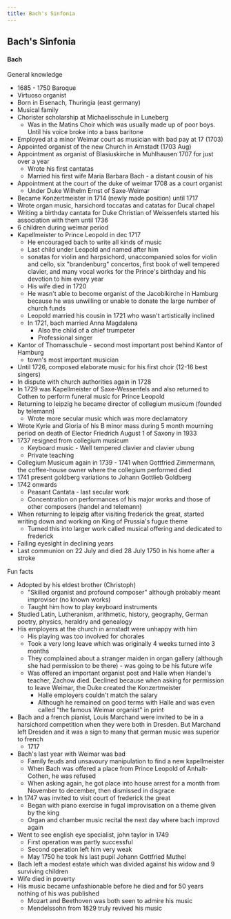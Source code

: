 ```yaml
---
title: Bach's Sinfonia
---
```

## Bach's Sinfonia
#### Bach
General knowledge
- 1685 - 1750 Baroque
- Virtuoso organist
- Born in Eisenach, Thuringia (east germany)
- Musical family
- Chorister scholarship at Michaelisschule in Luneberg
	- Was in the Matins Choir which was usually made up of poor boys. Until his voice broke into a bass baritone
- Employed at a minor Weimar court as musician with bad pay at 17 (1703)
- Appointed organist of the new Church in Arnstadt (1703 Aug)
- Appointment as organist of Blasiuskirche in Muhlhausen 1707 for just over a year
	- Wrote his first cantatas
	- Married his first wife Maria Barbara Bach - a distant cousin of his
- Appointment at the court of the duke of weimar 1708 as a court organist
	- Under Duke Wilhelm Ernst of Saxe-Weimar
- Became Konzertmeister in 1714 (newly made position) until 1717
- Wrote organ music, harsichord toccatas and catatas for Ducal chapel
- Writing a birthday cantata for Duke Christian of Weissenfels started his association with them until 1736
- 6 children during weimar period
- Kapellmeister to Prince Leopold in dec 1717
	- He encouraged bach to write all kinds of music
	- Last child under Leopold and named after him
	- sonatas for violin and harpsichord, unaccompanied solos for violin and cello, six "brandenburg" concertos, first book of well tempered clavier, and many vocal works for the Prince's birthday and his devotion to him every year
	- His wife died in 1720
	- He wasn't able to become organist of the Jacobikirche in Hamburg because he was unwilling or unable to donate the large number of church funds
	- Leopold married his cousin in 1721 who wasn't artistically inclined
	- In 1721, bach married Anna Magdalena
		- Also the child of a chief trumpeter
		- Professional singer
- Kantor of Thomasschule - second most important post behind Kantor of Hamburg
	- town's most important musician
- Until 1726, composed elaborate music for his first choir (12-16 best singers)
- In dispute with church authorities again in 1728
- In 1729 was Kapellmeister of Saxe-Wessenfels and also returned to Cothen to perform funeral music for Prince Leopold
- Returning to leipzig he became director of collegium musicum (founded by telemann)
	- Wrote more secular music which was more declamatory
- Wrote Kyrie and Gloria of his B minor mass during 5 month mourning period on death of Elector Friedrich August 1 of Saxony in 1933
- 1737 resigned from collegium musicum
	- Keyboard music - Well tempered clavier and clavier ubung
	- Private teaching
- Collegium Musicum again in 1739 - 1741 when Gottfried Zimmermann, the coffee-house owner where the collegium performed died
- 1741 present goldberg variations to Johann Gottlieb Goldberg
- 1742 onwards
	- Peasant Cantata - last secular work
	- Concentration on performances of his major works and those of other composers (handel and telemann)
- When returning to leipzig after visiting frederick the great, started writing down and working on King of Prussia's fugue theme
	- Turned this into larger work called musical offering and dedicated to frederick
- Failing eyesight in declining years
- Last communion on 22 July and died 28 July 1750 in his home after a stroke

Fun facts
- Adopted by his eldest brother (Christoph)
	- "Skilled organist and profound composer" although probably meant improviser (no known works)
	- Taught him how to play keyboard instruments
- Studied Latin, Lutheranism, arithmetic, history, geography, German poetry, physics, heraldry and genealogy
- His employers at the church in arnstadt were unhappy with him
	- His playing was too involved for chorales
	- Took a very long leave which was originally 4 weeks turned into 3 months
	- They complained about a stranger maiden in organ gallery (although she had permission to be there) - was going to be his future wife
	- Was offered an important organist post and Halle when Handel's teacher, Zachow died. Declined because when asking for permission to leave Weimar, the Duke created the Konzertmeister
		- Halle employers couldn't match the salary
		- Although he remained on good terms with Halle and was even called "the famous Weimar organist" in print
- Bach and a french pianist, Louis Marchand were invited to be in a harsichord competition when they were both in Dresden. But Marchand left Dresden and it was a sign to many that german music was superior to french
	- 1717
- Bach's last year with Weimar was bad
	- Family feuds and unsavoury manipulation to find a new kapellmeister
	- When Bach was offered a place from Prince Leopold of Anhalt-Cothen, he was refused
	- When asking again, he got place into house arrest for a month from November to december, then dismissed in disgrace
- In 1747 was invited to visit court of frederick the great
	- Began with piano exercise in fugal improvisation on a theme given by the king
	- Organ and chamber music recital the next day where bach improvd again
- Went to see english eye specialist, john taylor in 1749
	- First operation was partly successful
	- Second operation left him very weak
	- May 1750 he took his last pupil Johann Gottfried Muthel
- Bach left a modest estate which was divided against his widow and 9 surviving children
- Wife died in poverty
- His music became unfashionable before he died and for 50 years nothing of his was published
	- Mozart and Beethoven was both seen to admire his music
	- Mendelssohn from 1829 truly revived his music